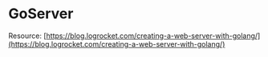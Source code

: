 # GoServer

Resource: 
[https://blog.logrocket.com/creating-a-web-server-with-golang/](https://blog.logrocket.com/creating-a-web-server-with-golang/)
